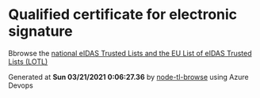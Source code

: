 # Qualified certificate for electronic signature 
 Bbrowse the [national eIDAS Trusted Lists and the EU List of eIDAS Trusted Lists (LOTL)](https://webgate.ec.europa.eu/tl-browser/#/) 
 
 
Generated at **Sun 03/21/2021  0:06:27.36** by [node-tl-browse](https://github.com/ymedlop/node-tl-browser) using Azure Devops 
